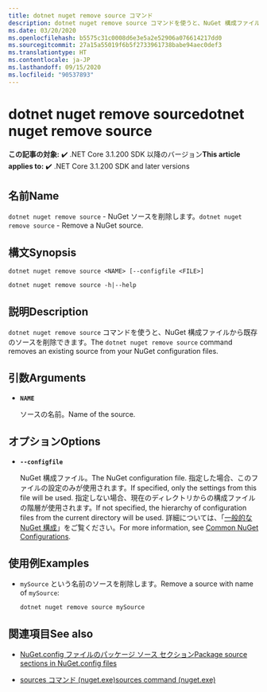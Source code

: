 ```yaml
---
title: dotnet nuget remove source コマンド
description: dotnet nuget remove source コマンドを使うと、NuGet 構成ファイルから既存のソースを削除できます。
ms.date: 03/20/2020
ms.openlocfilehash: b5575c31c0008d6e3e5a2e52906a076614217dd0
ms.sourcegitcommit: 27a15a55019f6b5f2733961738babe94aec0def3
ms.translationtype: HT
ms.contentlocale: ja-JP
ms.lasthandoff: 09/15/2020
ms.locfileid: "90537893"
---
```

# <a name="dotnet-nuget-remove-source"></a><span data-ttu-id="c94ab-103">dotnet nuget remove source</span><span class="sxs-lookup"><span data-stu-id="c94ab-103">dotnet nuget remove source</span></span>

<span data-ttu-id="c94ab-104">**この記事の対象:** ✔️ .NET Core 3.1.200 SDK 以降のバージョン</span><span class="sxs-lookup"><span data-stu-id="c94ab-104">**This article applies to:** ✔️ .NET Core 3.1.200 SDK and later versions</span></span>

## <a name="name"></a><span data-ttu-id="c94ab-105">名前</span><span class="sxs-lookup"><span data-stu-id="c94ab-105">Name</span></span>

<span data-ttu-id="c94ab-106">`dotnet nuget remove source` - NuGet ソースを削除します。</span><span class="sxs-lookup"><span data-stu-id="c94ab-106">`dotnet nuget remove source` - Remove a NuGet source.</span></span>

## <a name="synopsis"></a><span data-ttu-id="c94ab-107">構文</span><span class="sxs-lookup"><span data-stu-id="c94ab-107">Synopsis</span></span>

```dotnetcli
dotnet nuget remove source <NAME> [--configfile <FILE>]

dotnet nuget remove source -h|--help
```

## <a name="description"></a><span data-ttu-id="c94ab-108">説明</span><span class="sxs-lookup"><span data-stu-id="c94ab-108">Description</span></span>

<span data-ttu-id="c94ab-109">`dotnet nuget remove source` コマンドを使うと、NuGet 構成ファイルから既存のソースを削除できます。</span><span class="sxs-lookup"><span data-stu-id="c94ab-109">The `dotnet nuget remove source` command removes an existing source from your NuGet configuration files.</span></span>

## <a name="arguments"></a><span data-ttu-id="c94ab-110">引数</span><span class="sxs-lookup"><span data-stu-id="c94ab-110">Arguments</span></span>

- **`NAME`**

  <span data-ttu-id="c94ab-111">ソースの名前。</span><span class="sxs-lookup"><span data-stu-id="c94ab-111">Name of the source.</span></span>

## <a name="options"></a><span data-ttu-id="c94ab-112">オプション</span><span class="sxs-lookup"><span data-stu-id="c94ab-112">Options</span></span>

- **`--configfile`**

  <span data-ttu-id="c94ab-113">NuGet 構成ファイル。</span><span class="sxs-lookup"><span data-stu-id="c94ab-113">The NuGet configuration file.</span></span> <span data-ttu-id="c94ab-114">指定した場合、このファイルの設定のみが使用されます。</span><span class="sxs-lookup"><span data-stu-id="c94ab-114">If specified, only the settings from this file will be used.</span></span> <span data-ttu-id="c94ab-115">指定しない場合、現在のディレクトリからの構成ファイルの階層が使用されます。</span><span class="sxs-lookup"><span data-stu-id="c94ab-115">If not specified, the hierarchy of configuration files from the current directory will be used.</span></span> <span data-ttu-id="c94ab-116">詳細については、「[一般的な NuGet 構成](/nuget/consume-packages/configuring-nuget-behavior)」をご覧ください。</span><span class="sxs-lookup"><span data-stu-id="c94ab-116">For more information, see [Common NuGet Configurations](/nuget/consume-packages/configuring-nuget-behavior).</span></span>

## <a name="examples"></a><span data-ttu-id="c94ab-117">使用例</span><span class="sxs-lookup"><span data-stu-id="c94ab-117">Examples</span></span>

- <span data-ttu-id="c94ab-118">`mySource` という名前のソースを削除します。</span><span class="sxs-lookup"><span data-stu-id="c94ab-118">Remove a source with name of `mySource`:</span></span>

  ```dotnetcli
  dotnet nuget remove source mySource
  ```

## <a name="see-also"></a><span data-ttu-id="c94ab-119">関連項目</span><span class="sxs-lookup"><span data-stu-id="c94ab-119">See also</span></span>

- [<span data-ttu-id="c94ab-120">NuGet.config ファイルのパッケージ ソース セクション</span><span class="sxs-lookup"><span data-stu-id="c94ab-120">Package source sections in NuGet.config files</span></span>](/nuget/reference/nuget-config-file#package-source-sections)

- [<span data-ttu-id="c94ab-121">sources コマンド (nuget.exe)</span><span class="sxs-lookup"><span data-stu-id="c94ab-121">sources command (nuget.exe)</span></span>](/nuget/reference/cli-reference/cli-ref-sources)
